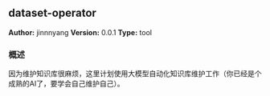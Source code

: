 ## dataset-operator

**Author:** jinnnyang
**Version:** 0.0.1
**Type:** tool

### 概述

因为维护知识库很麻烦，这里计划使用大模型自动化知识库维护工作（你已经是个成熟的AI了，要学会自己维护自己）。



